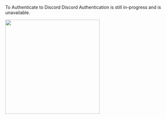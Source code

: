 To Authenticate to Discord
Discord Authentication is still in-progress and is unavailable.

<img src="../img/auth_window_discord.png" style="width: 300px;" />